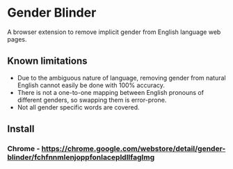 # Gender Blinder

A browser extension to remove implicit gender from English language web pages.

## Known limitations

* Due to the ambiguous nature of language, removing gender from natural English cannot easily be done with 100% accuracy.
* There is not a one-to-one mapping between English pronouns of different genders, so swapping them is error-prone.
* Not all gender specific words are covered.

## Install

### Chrome - https://chrome.google.com/webstore/detail/gender-blinder/fchfnnmlenjoppfonlacepldllfaglmg

